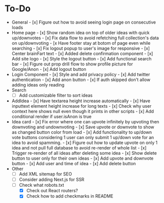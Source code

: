 # To-Do
* General
        - [x] Figure out how to avoid seeing login page on consecutive loads
* Home page
        - [x] Show random idea on top of older ideas with quick up/downvotes
        - [x] Fix data flow to avoid refetching full collection's data on up/downvoting
        - [x Have footer stay at botom of page even while searching
        - [x] Fix logout popup to user's image for responsive
        - [x] Center brainFart text
        - [x] Added delete confirmation component
        - [x] Add site logo
        - [x] Style the logout button
        - [x] Add functional search bar
        - [x] Figure out prop drill flow to show profile picture for Google/Anon
        - [x] Add logout button
* Login Component
        - [x] Style and add privacy policy
        - [x] Add twitter authentication
        - [x] Add anon button 
        - [x] If auth skipped don't allow adding ideas only reading
* Search
    - [ ] Add customizable filter to sort ideas
* AddIdea
        - [x] Have textarea height increase automatically
        - [x] Have inputtext element height increase for long texts
        - [x] Check why user context here shows null even though it prints in other scripts
        - [x] Add conditional render if user.isAnon is true
* Idea card
        - [x] Fix error where one can upvote infinitely by upvoting then downvoting and undownvoting
        - [x] Save upvote or downvote to show as changed button color from load
        - [x] Add functionality to up/down vote buttons considering 1 user can only submit 1 up/down vote for an idea to avoid spamming.
        - [x] Figure out how to update upvote on only 1 idea and not pull full database to avoid re-render of whole list
        - [x] Trigger re-render of all ideas after deleting some idea
        - [x] Show delete button to user only for their own ideas
        - [x] Add upvote and downvote button
        - [x] Add user and time of idea
        - [x] Add delete button
* Other
    - [ ] Add XML sitemap for SEO
    - [ ] Consider adding Next.js for SSR
    - [ ] Check what robots.txt
        - [x] Check out React routers?
        - [x] Check how to add checkmarks in README